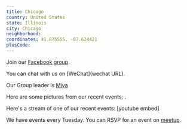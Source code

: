 ```yaml
---
title: Chicago
country: United States
state: Illinois
city: Chicago
neighborhood: 
coordinates: 41.875555, -87.624421
plusCode:
---
```

Join our [Facebook group](https://www.facebook.com/groups/free.code.camp.chicago).

You can chat with us on [WeChat](wechat URL).

Our Group leader is [Miya](freecodecamp.org/miya)

Here are some pictures from our recent events:
![]().

Here's a stream of one of our recent events:
[youtube embed]

We have events every Tuesday. You can RSVP for an event on [meetup](meetupurl).
